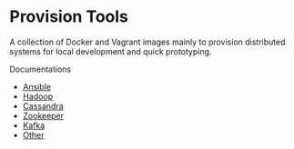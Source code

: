# Provision Tools

A collection of Docker and Vagrant images mainly to provision distributed systems for local development and quick prototyping.

Documentations

* [Ansible](ansible.md)
* [Hadoop](hadoop.md)
* [Cassandra](cassandra.md)
* [Zookeeper](zookeeper.md)
* [Kafka](kafka.md)
* [Other](other.md)
